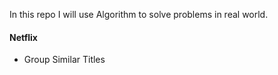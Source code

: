 In this repo I will use Algorithm to solve problems in real world.



#### Netflix

- Group Similar Titles

